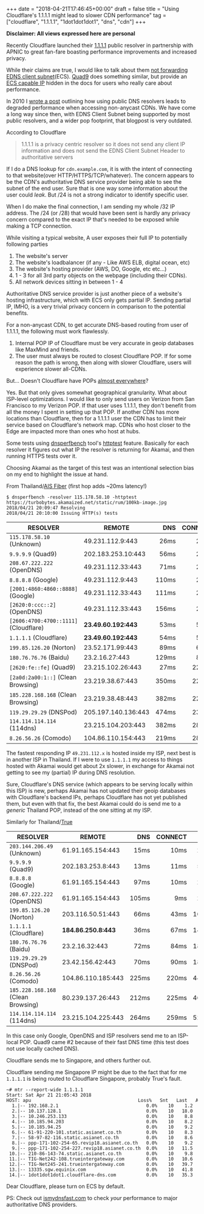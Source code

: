 +++
date = "2018-04-21T17:46:45+00:00"
draft = false
title = "Using Cloudflare's 1.1.1.1 might lead to slower CDN performance"
tag = ["cloudflare", "1.1.1.1", "1dot1dot1dot1", "dns", "cdn"]
+++

**Disclaimer: All views expressed here are personal**

Recently Cloudflare launched their [1.1.1.1](https://1.1.1.1/) public resolver in partnership with APNIC to great fan-fare boasting  performance improvements and increased privacy.

While their claims are true, I would like to talk about them [not forwarding](https://developers.cloudflare.com/1.1.1.1/nitty-gritty-details/#edns-client-subnet) [EDNS client subnet](https://tools.ietf.org/html/rfc7871)(ECS). [Quad9](https://www.quad9.net/) does something similar, but provide an [ECS capable IP](https://www.quad9.net/faq/#Is_there_a_service_that_Quad9_offers_that_does_not_have_the_blocklist_or_other_security) hidden in the docs for users who really care about performance.

In 2010 I [wrote a post](/in-a-cdnd-world-opendns-is-the-enemy.html) outlining how using public DNS resolvers leads to degraded performance when accessing non-anycast CDNs. We have come a long way since then, with EDNS Client Subnet being supported by most public resolvers, and a wider pop footprint, that blogpost is very outdated.

According to Cloudflare

> 1.1.1.1 is a privacy centric resolver so it does not send any client IP information and does not send the EDNS Client Subnet Header to authoritative servers

If I do a DNS lookup for `cdn.example.com`, it is with the intent of connecting to that website(over HTTP/HTTPS/TCP/whatever). The concern appears to be the CDN's authoritative DNS service provider being able to see the subnet of the end user. Sure that is one way some information about the user could *leak*. But /24 is not a strong indicator to identify specific user.

When I do make the final connection, I am sending my whole /32 IP address. The /24 (or /28) that would have been sent is hardly any privacy concern compared to the exact IP that's needed to be exposed while making a TCP connection.

While visiting a typical website, A user exposes their full IP to potentially following parties

1. The website's server
2. The website's loadbalancer (if any - Like AWS ELB, digital ocean, etc)
3. The website's hosting provider (AWS, DO, Google, etc etc...)
4. 1 - 3 for all 3rd party objects on the webpage (including their CDNs).
5. All network devices sitting in between 1 - 4

Authoritative DNS service provider is just another piece of a website's hosting infrastructure, which with ECS only gets partial IP. Sending partial IP, IMHO, is a very trivial privacy concern in comparison to the potential benefits.

For a non-anycast CDN, to get accurate DNS-based routing from user of 1.1.1.1, the following must work flawlessly.

1. Internal POP IP of Cloudflare must be very accurate in geoip databases like MaxMind and friends.
2. The user must always be routed to closest Cloudflare POP. If for some reason the path is wrong, then along with slower Cloudflare, users will experience slower all-CDNs.

But... Doesn't Cloudflare have POPs [almost everywhere](https://www.cloudflare.com/network/)?

Yes. But that only gives somewhat geographical granularity. What about ISP-level optimizations. I would like to only send users on Verizon from San Francisco to my Verizon POP. If that user uses 1.1.1.1, they don't benefit from all the money I spent in setting up that POP. If another CDN has more locations than Cloudflare, then for a 1.1.1.1 user the CDN has to limit their service based on Cloudflare's network map. CDNs who host closer to the Edge are impacted more than ones who host at hubs.

Some tests using [dnsperfbench](https://github.com/turbobytes/dnsperfbench) tool's [httptest](https://github.com/turbobytes/dnsperfbench/blob/httptest/README.md#httptest) feature. Basically for each resolver it figures out what IP the resolver is returning for Akamai, and then running HTTPS tests over it.

Choosing Akamai as the target of this test was an intentional selection bias on my end to highlight the issue at hand.

From Thailand/[AIS Fiber](https://www.ais.co.th/fibre/en/) (first hop adds ~20ms latency!)

```
$ dnsperfbench -resolver 115.178.58.10 -httptest https://turbobytes.akamaized.net/static/rum/100kb-image.jpg
2018/04/21 20:09:47 Resolving
2018/04/21 20:10:00 Issuing HTTP(s) tests
```

|              RESOLVER               |       REMOTE        |  DNS  | CONNECT |  TLS  | TTFB  | TRANSFER | TOTAL  |
|-------------------------------------|---------------------|------:|--------:|------:|------:|---------:|-------:|
| `115.178.58.10` (Unknown)             | 49.231.112.9:443    | 26ms  | 23ms    | 83ms  | 25ms  | 40ms     | 197ms  |
| `9.9.9.9` (Quad9)                     | 202.183.253.10:443  | 56ms  | 25ms    | 89ms  | 26ms  | 43ms     | 238ms  |
| `208.67.222.222` (OpenDNS)            | 49.231.112.33:443   | 71ms  | 23ms    | 83ms  | 25ms  | 40ms     | 242ms  |
| `8.8.8.8` (Google)                    | 49.231.112.9:443    | 110ms | 24ms    | 84ms  | 24ms  | 40ms     | 281ms  |
| `[2001:4860:4860::8888]` (Google)     | 49.231.112.33:443   | 111ms | 24ms    | 83ms  | 24ms  | 41ms     | 282ms  |
| `[2620:0:ccc::2]` (OpenDNS)           | 49.231.112.33:443   | 156ms | 24ms    | 82ms  | 24ms  | 40ms     | 326ms  |
| `[2606:4700:4700::1111]` (Cloudflare) | **23.49.60.192:443**    | 53ms  | 53ms    | 114ms | 53ms  | 69ms     | **342ms**  |
| `1.1.1.1` (Cloudflare)                | **23.49.60.192:443**    | 54ms  | 56ms    | 120ms | 57ms  | 72ms     | **358ms**  |
| `199.85.126.20` (Norton)              | 23.52.171.99:443    | 89ms  | 62ms    | 130ms | 60ms  | 85ms     | 426ms  |
| `180.76.76.76` (Baidu)                | 23.2.16.27:443      | 129ms | 86ms    | 180ms | 86ms  | 123ms    | 605ms  |
| `[2620:fe::fe]` (Quad9)               | 23.215.102.26:443   | 27ms  | 223ms   | 456ms | 224ms | 317ms    | 1.247s |
| `[2a0d:2a00:1::]` (Clean Browsing)    | 23.219.38.67:443    | 350ms | 228ms   | 465ms | 229ms | 278ms    | 1.55s  |
| `185.228.168.168` (Clean Browsing)    | 23.219.38.48:443    | 382ms | 227ms   | 463ms | 227ms | 292ms    | 1.591s |
| `119.29.29.29` (DNSPod)               | 205.197.140.136:443 | 474ms | 236ms   | 481ms | 244ms | 335ms    | 1.772s |
| `114.114.114.114` (114dns)            | 23.215.104.203:443  | 382ms | 283ms   | 573ms | 284ms | 401ms    | 1.924s |
| `8.26.56.26` (Comodo)                 | 104.86.110.154:443  | 219ms | 280ms   | 566ms | 279ms | 648ms    | 1.993s |


The fastest responding IP `49.231.112.x` is hosted inside my ISP, next best is in another ISP in Thailand. If I were to use `1.1.1.1` my access to things hosted with Akamai would get about 2x slower, in exchange for Akamai not getting to see my (partial) IP during DNS resolution.

Sure, Cloudflare's DNS service (which appears to be serving locally within this ISP) is new, perhaps Akamai has not updated their geoip databases with Cloudflare's backend IPs, perhaps Cloudflare has not yet published them, but even with that fix, the best Akamai could do is send me to a *generic* Thailand POP, instead of the one sitting at my ISP.

Similarly for Thailand/[True](http://www.trueinternet.co.th/ENG/index.html)

|              RESOLVER               |       REMOTE       |  DNS  | CONNECT |  TLS  | TTFB  | TRANSFER | TOTAL  |
|-------------------------------------|--------------------|------:|--------:|------:|------:|---------:|-------:|
| `203.144.206.49` (Unknown)            | 61.91.165.154:443  | 15ms  | 10ms    | 29ms  | 10ms  | 15ms     | 80ms   |
| `9.9.9.9` (Quad9)                     | 202.183.253.8:443  | 13ms  | 11ms    | 57ms  | 12ms  | 16ms     | 109ms  |
| `8.8.8.8` (Google)                    | 61.91.165.154:443  | 97ms  | 10ms    | 29ms  | 11ms  | 17ms     | 163ms  |
| `208.67.222.222` (OpenDNS)            | 61.91.165.154:443  | 105ms | 9ms     | 29ms  | 11ms  | 15ms     | 169ms  |
| `199.85.126.20` (Norton)              | 203.116.50.51:443  | 66ms  | 43ms    | 105ms | 43ms  | 46ms     | 303ms  |
| `1.1.1.1` (Cloudflare)                | **184.86.250.8:443**   | 36ms  | 67ms    | 144ms | 66ms  | 110ms    | **423ms**  |
| `180.76.76.76` (Baidu)                | 23.2.16.32:443     | 72ms  | 84ms    | 181ms | 84ms  | 114ms    | 535ms  |
| `119.29.29.29` (DNSPod)               | 23.42.156.42:443   | 70ms  | 90ms    | 187ms | 90ms  | 103ms    | 542ms  |
| `8.26.56.26` (Comodo)                 | 104.86.110.185:443 | 225ms | 220ms   | 442ms | 221ms | 312ms    | 1.421s |
| `185.228.168.168` (Clean Browsing)    | 80.239.137.26:443  | 212ms | 225ms   | 464ms | 229ms | 507ms    | 1.636s |
| `114.114.114.114` (114dns)            | 23.215.104.225:443 | 264ms | 259ms   | 527ms | 260ms | 610ms    | 1.92s  |

In this case only Google, OpenDNS and ISP resolvers send me to an ISP-local POP. Quad9 came #2 because of their fast DNS time (this test does not use locally cached DNS).

Cloudflare sends me to Singapore, and others further out.

Cloudflare sending me Singapore IP might be due to the fact that for me `1.1.1.1` is being routed to Cloudflare Singapore, probably True's fault.

<pre style="overflow-x:scroll;font-size:12px;white-space:pre">
~# mtr --report-wide 1.1.1.1
Start: Sat Apr 21 21:05:43 2018
HOST: apu                                       Loss%   Snt   Last   Avg  Best  Wrst StDev
  1.|-- 192.168.2.1                                0.0%    10    1.2   1.1   0.9   1.2   0.0
  2.|-- 10.137.128.1                               0.0%    10   18.0  13.4  10.5  18.8   2.8
  3.|-- 10.246.253.133                             0.0%    10    8.8   8.3   6.3   9.7   0.9
  4.|-- 10.185.94.203                              0.0%    10    8.2   9.3   7.8  11.7   1.3
  5.|-- 10.185.94.25                               0.0%    10    9.2   9.4   7.5  15.1   2.1
  6.|-- 61-91-220-101.static.asianet.co.th         0.0%    10    8.3   9.2   7.8  10.2   0.5
  7.|-- 58-97-82-116.static.asianet.co.th          0.0%    10    8.6  10.2   8.5  13.4   1.4
  8.|-- ppp-171-102-254-65.revip18.asianet.co.th   0.0%    10    9.2   9.7   8.3  11.4   0.7
  9.|-- ppp-171-102-254-227.revip18.asianet.co.th  0.0%    10   11.5  10.6   8.9  15.9   2.0
 10.|-- 210-86-143-74.static.asianet.co.th         0.0%    10    9.8   9.3   8.0  10.8   0.7
 11.|-- TIG-Net242-108.trueintergateway.com        0.0%    10   10.6  11.8   9.8  16.5   1.9
 12.|-- TIG-Net245-241.trueintergateway.com        0.0%    10   39.7  40.5  38.5  47.6   2.5
 13.|-- 13335.sgw.equinix.com                      0.0%    10   41.8  38.2  36.5  44.5   2.6
 14.|-- 1dot1dot1dot1.cloudflare-dns.com           0.0%    10   35.3  37.4  35.3  40.0   1.2
</pre>

Dear Cloudflare, please turn on ECS by default.

PS: Check out [ismydnsfast.com](https://ismydnsfast.com/) to check *your* performance to major authoritative DNS providers.

